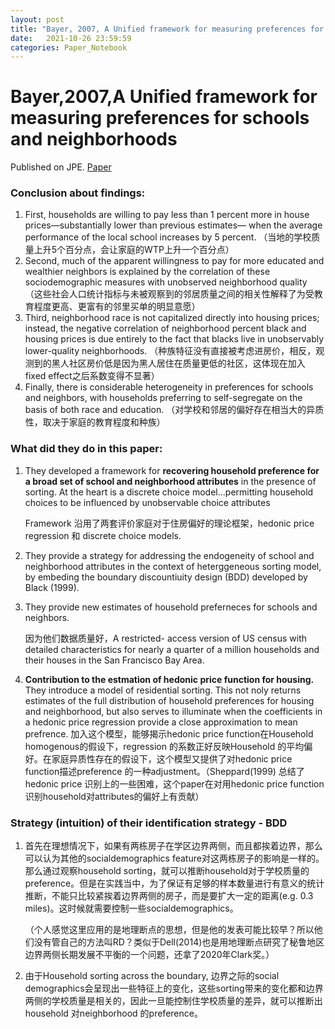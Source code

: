 ```yaml
---
layout: post
title: "Bayer, 2007, A Unified framework for measuring preferences for schools and neighborhoods"
date:   2021-10-26 23:59:59
categories: Paper_Notebook
---
```


# Bayer,2007,A Unified framework for measuring preferences for schools and neighborhoods

Published on JPE. [Paper](https://ideas.repec.org/a/ucp/jpolec/v115y2007i4p588-638.html)

### Conclusion about findings:

1. First, households are willing to pay less than 1 percent
   more in house prices—substantially lower than previous estimates—
   when the average performance of the local school increases by 5
   percent. （当地的学校质量上升5个百分点，会让家庭的WTP上升一个百分点）
2. Second, much of the apparent willingness to pay for more
   educated and wealthier neighbors is explained by the correlation of
   these sociodemographic measures with unobserved neighborhood
   quality （这些社会人口统计指标与未被观察到的邻居质量之间的相关性解释了为受教育程度更高、更富有的邻里买单的明显意愿）
3. Third, neighborhood race is not capitalized directly into housing
   prices; instead, the negative correlation of neighborhood percent
   black and housing prices is due entirely to the fact that blacks live in
   unobservably lower-quality neighborhoods. （种族特征没有直接被考虑进房价，相反，观测到的黑人社区房价低是因为黑人居住在质量更低的社区，这体现在加入fixed effect之后系数变得不显著）
4. Finally, there is considerable heterogeneity in preferences for schools and neighbors, with households preferring to self-segregate on the basis of both race and education. （对学校和邻居的偏好存在相当大的异质性，取决于家庭的教育程度和种族）



### What did they do in this paper:

1. They developed a framework for **recovering household preference for a broad set of school and neighborhood attributes** in the presence of sorting. At the heart is a discrete choice model...permitting household choices to be influenced by unobservable choice attributes 

   Framework 沿用了两套评价家庭对于住房偏好的理论框架，hedonic price regression 和 discrete choice models.

2. They provide a strategy for addressing the endogeneity of school and neighborhood attributes in the context of heterggeneous sorting model, by embeding the boundary discountiuity design (BDD) developed by Black (1999). 

3. They provide new estimates of household preferneces for schools and neighbors. 

   因为他们数据质量好，A restricted- access version of US census with detailed characteristics for nearly a quarter of a million households and their houses in the San Francisco Bay Area. 

4. **Contribution to the estmation of hedonic price function for housing.** They introduce a model of residential sorting. This not noly returns estimates of the full distribution of household preferences for housing and neighborhood, but also serves to illuminate when the coefficients in a hedonic price regression provide a close approximation to mean prefrence. 加入这个模型，能够揭示hedonic price function在Household homogenous的假设下，regression 的系数正好反映Household 的平均偏好。在家庭异质性存在的假设下，这个模型又提供了对hedonic price function描述preference 的一种adjustment。（Sheppard(1999) 总结了hedonic price 识别上的一些困难，这个paper在对用hedonic price function 识别household对attributes的偏好上有贡献）



### Strategy (intuition) of their identification strategy - BDD

1. 首先在理想情况下，如果有两栋房子在学区边界两侧，而且都挨着边界，那么可以认为其他的socialdemographics feature对这两栋房子的影响是一样的。那么通过观察household sorting，就可以推断household对于学校质量的preference。但是在实践当中，为了保证有足够的样本数量进行有意义的统计推断，不能只比较紧挨着边界两侧的房子，而是要扩大一定的距离(e.g. 0.3 miles)。这时候就需要控制一些socialdemographics。 

   （个人感觉这里应用的是地理断点的思想，但是他的发表可能比较早？所以他们没有管自己的方法叫RD？类似于Dell(2014)也是用地理断点研究了秘鲁地区边界两侧长期发展不平衡的一个问题，还拿了2020年Clark奖。）

2. 由于Household sorting across the boundary, 边界之际的social demographics会呈现出一些特征上的变化，这些sorting带来的变化都和边界两侧的学校质量是相关的，因此一旦能控制住学校质量的差异，就可以推断出household 对neighborhood 的preference。





